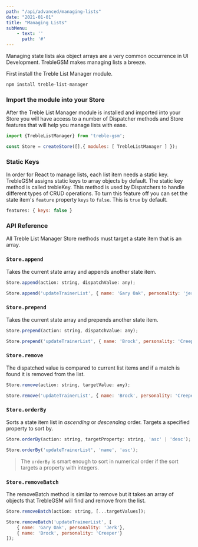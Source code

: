 ```yaml
---
path: "/api/advanced/managing-lists"
date: "2021-01-01"
title: "Managing Lists"
subMenu: 
    - text: ''
      path: '#'
---
```


Managing state lists aka object arrays are a very common occurrence in UI Development.  TrebleGSM makes managing lists a breeze. 

First install the Treble List Manager module.
```javascript
npm install treble-list-manager
```
### Import the module into your Store

After the Treble List Manager module is installed and imported into your Store you will have access to a number of Dispatcher methods and Store features that will help you manage lists with ease.
```javascript
import {TrebleListManager} from 'treble-gsm';

const Store = createStore([],{ modules: [ TrebleListManager ] });
```

### Static Keys
In order for React to manage lists, each list item needs a static key. TrebleGSM assigns static keys to array objects by default. The static key method is called trebleKey. This method is used by Dispatchers to handle different types of CRUD operations. To turn this feature off you can set the state item's `feature` property `keys` to `false`. This is `true` by default.
```javascript
features: { keys: false }
```

### API Reference
All Treble List Manager Store methods must target a state item that is an array.
### `Store.append`
Takes the current state array and appends another state item.
```javascript
Store.append(action: string, dispatchValue: any);
```
```javascript
Store.append('updateTrainerList', { name: 'Gary Oak', personality: 'jerk'});
```
### `Store.prepend`
Takes the current state array and prepends another state item.
```javascript
Store.prepend(action: string, dispatchValue: any);
```
```javascript
Store.prepend('updateTrainerList', { name: 'Brock', personality: 'Creeper'});
```

### `Store.remove`
The dispatched value is compared to current list items and if a match is found it is removed from the list.
```javascript
Store.remove(action: string, targetValue: any);
```
```javascript
Store.remove('updateTrainerList', { name: 'Brock', personality: 'Creeper'});
```
<!-- ### Store.edit
TBA -->

### `Store.orderBy` 
Sorts a state item list in *ascending* or *descending* order. Targets a specified property to sort by.
```javascript
Store.orderBy(action: string, targetProperty: string, 'asc' | 'desc');
``` 
```javascript
Store.orderBy('updateTrainerList', 'name', 'asc');
``` 

>The `orderBy` is smart enough to sort in numerical order if the sort targets a property with integers.


### `Store.removeBatch`
The removeBatch method is similar to remove but it takes an array of objects that TrebleGSM will find and remove from the list.
```javascript
Store.removeBatch(action: string, [...targetValues]);
```
```javascript
Store.removeBatch('updateTrainerList', [
    { name: 'Gary Oak', personality: 'Jerk'}, 
    { name: 'Brock', personality: 'Creeper'}
]);
```
